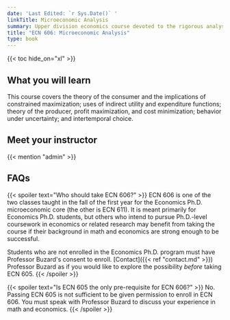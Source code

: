 ```yaml
---
date: 'Last Edited: `r Sys.Date()` '
linkTitle: Microeconomic Analysis
summary: Upper division economics course devoted to the rigorous analysis of strategic situations
title: "ECN 606: Microeconomic Analysis"
type: book
---
```


{{< toc hide_on="xl" >}}

## What you will learn

This course covers the theory of the consumer and the implications of constrained maximization; uses of indirect utility and expenditure functions; theory of the producer, profit maximization, and cost minimization; behavior under uncertainty; and intertemporal choice.


## Meet your instructor

{{< mention "admin" >}}

## FAQs

{{< spoiler text="Who should take ECN 606?" >}}
ECN 606 is one of the two classes taught in the fall of the first year for the Economics Ph.D. microeconomic core (the other is ECN 611). It is meant primarily for Economics Ph.D. students, but others who intend to pursue Ph.D.-level coursework in economics or related research may benefit from taking the course if their background in math and economics are strong enough to be successful.

Students who are not enrolled in the Economics Ph.D. program must have Professor Buzard's consent to enroll. [Contact]({{< ref "contact.md" >}}) Professor Buzard as if you would like to explore the possibility *before* taking ECN 605.
{{< /spoiler >}}

{{< spoiler text="Is ECN 605 the only pre-requisite for ECN 606?" >}}
No. Passing ECN 605 is not sufficient to be given permission to enroll in ECN 606. You must speak with Professor Buzard to discuss your experience in math and economics.
{{< /spoiler >}}